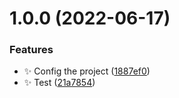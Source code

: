 # 1.0.0 (2022-06-17)


### Features

* :sparkles: Config the project ([1887ef0](https://github.com/mini-mirana/semantic-release/commit/1887ef098547d193359373860f3d9fe532549ea9))
* :sparkles: Test ([21a7854](https://github.com/mini-mirana/semantic-release/commit/21a7854989fe39748857d2728202c8db4c58de1f))

